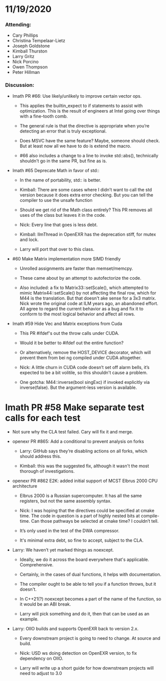 # 11/19/2020

### Attending:

* Cary Phillips
* Christina Tempelaar-Lietz
* Joseph Goldstone
* Kimball Thurston
* Larry Gritz
* Nick Porcino
* Owen Thompson
* Peter Hillman

### Discussion:

* Imath PR #66: Use likely/unlikely to improve certain vector
  ops.

  * This applies the builtin_expect to if statements to assist with
    optimization. This is the result of engineers at Intel going over
    things with a fine-tooth comb.

  * The general rule is that the directive is appropriate when you’re
    detecting an error that is truly exceptional.

  * Does MSVC have the same feature? Maybe, someone should check. But
    at least now all we have to do is extend the macro.

  * #66 also includes a change to a line to invoke std::abs(),
    technically shouldn't go in the same PR, but fine as is.

* Imath #65 Deprecate Math<T> in favor of std:: 

  * In the name of portability, std:: is better.

  * Kimball: There are some cases where I didn’t want to call the std
    version because it does extra error checking. But you can tell the
    compiler to use the unsafe function

  * Should we get rid of the Math<T> class entirely? This PR removes all uses of the class but leaves it in the code.

  * Nick: Every line that goes is less debt.

  * Kimball: IlmThread in OpenEXR has the deprecation stiff, for mutex and lock.

  * Larry will port that over to this class.

* #60 Make Matrix implementation more SIMD friendly 

  * Unrolled assignments are faster than memset/memcpy.

  * These came about by an attempt to autofectorize the code.

  * Also included: a fix to Matrix33::setScale(), which attempted to
    mimic Matrix44::setScale() by not affecting the final row, which
    for M44 is the translation. But that doesn't ake sense for a 3x3
    matrix. Nick wrote the original code at ILM years ago, an
    abandoned effort. All agree to regard the current behavior as a
    bug and fix it to conform to the most logical behavior and affect
    all rows.

* Imath #59 Hide Vec and Matrix exceptions from Cuda

  * This PR #ifdef's out the throw calls under CUDA.

  * Would it be better to #ifdef out the entire function?

  * Or alternatively, remove the HOST_DEVICE decorator, which will
    prevent them from bei ng compiled under CUDA altogether.

  * Nick: A little churn in CUDA code doesn’t set off alarm bells,
    it’s expected to be a bit volitile, so this shouldn't cause a
    problem.

  * One gotcha: M44::inverse(bool singExc) if invoked explicitly via
    inverse(false). But the argument-less version is available.
  
# Imath PR #58 Make separate test calls for each test

  * Not sure why the CLA test failed. Cary will fix it and merge.

* openexr PR #865: Add a conditional to prevent analysis on forks 

  * Larry: GitHub says they’re disabling actions on all forks, which
    should address this.

  * Kimball: this was the suggested fix, although it wasn't the most
    thorough of investigations.

* openexr PR #862 E2K: added initial support of MCST Elbrus 2000 CPU architecture 

  * Elbrus 2000 is a Russian supercomputer. It has all the same
    registers, but not the same assembly syntax.
  
  * Nick: I was hoping that the directives could be specified at cmake
    time. The code in question is a part of highly nested bits at
    compile-time. Can those pathways be selected at cmake time?  I
    couldn’t tell.

  * It’s only used in the test of the DWA compressor.

  * It's minimal extra debt, so fine to accept, subject to the CLA.

* Larry: We haven’t yet marked things as noexcept.

  * Ideally, we do it across the board everywhere that's
    applicable. Comprehensive.

  * Certainly, in the cases of dual functions, it helps with
    documentation.

  * The compiler ought to be able to tell you if a function throws,
    but it doesn't.
  
  * In C++21(?) noexcept becomes a part of the name of the function,
    so it would be an ABI break.

  * Larry will pick something and do it, then that can be used as an
    example.

* Larry: OIIO builds and supports OpenEXR back to version 2.x.

  * Every downstream project is going to need to change. At source and build.

  * Nick: USD ws doing detection on OpenEXR version, to fix dependency
    on OIIO.

  * Larry will write up a short guide for how downstream projects will
    need to adjust to 3.0
  